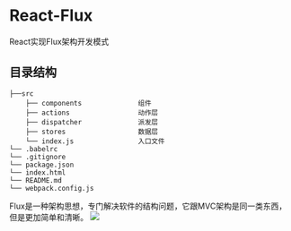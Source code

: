 # React-Flux

React实现Flux架构开发模式
## 目录结构
```
├──src
    ├── components              组件
    ├── actions                 动作层
    ├── dispatcher              派发层
    ├── stores                  数据层
    └── index.js                入口文件
└── .babelrc               
└── .gitignore              
└── package.json 
└── index.html 
└── README.md                  
└── webpack.config.js  
``` 
Flux是一种架构思想，专门解决软件的结构问题，它跟MVC架构是同一类东西，但是更加简单和清晰。
![](https://user-gold-cdn.xitu.io/2019/3/25/169b4d6a56ee3b0c?w=602&h=174&f=png&s=16756)
